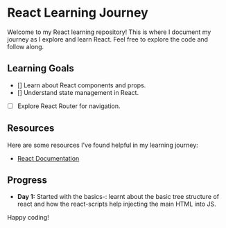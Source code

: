 # React Learning Journey

Welcome to my React learning repository! This is where I document my journey as I explore and learn React. Feel free to explore the code and follow along.

<!-- ## Table of Contents

- [Projects](#projects)
- [Learning Goals](#learning-goals)
- [Resources](#resources)
- [Progress](#progress) -->
<!-- 
## Projects

- [Project 1: Name](link)
- [Project 2: Name](link) -->

## Learning Goals

- [] Learn about React components and props.
- [] Understand state management in React.
- [ ] Explore React Router for navigation.
<!-- - [ ] Integrate external APIs with React.
- [ ] Experiment with stateful and stateless functional components. -->

## Resources

Here are some resources I've found helpful in my learning journey:

- [React Documentation](https://react.dev/learn)


## Progress

- **Day 1:** Started with the basics-: learnt about the basic tree structure of react and how the react-scripts help injecting the main HTML into JS. 

<!-- ## How to Run the Code

Include instructions on how to run your projects locally. For example:

1. Clone the repository: `git clone https://github.com/your-username/React-Learning-Journey.git`
2. Navigate to the project folder: `cd Project1`
3. Install dependencies: `npm install`
4. Run the project: `npm start`

Feel free to reach out if you have any questions or suggestions! -->

Happy coding!
